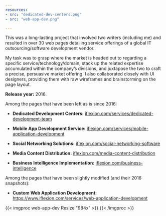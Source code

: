 ```yaml
---
resources:
- src: "dedicated-dev-centers.png"
- src: "web-app-dev.png"

---
```

This was a long-lasting project that involved two writers (including me) and resulted in over 30 web pages detailing service offerings of a global IT outsourcing/software development vendor.

My task was to grasp where the market is headed out to regarding a specific service/technology/domain, stack up the related expertise accumulated within the company’s divisions, and juxtapose the two to craft a precise, persuasive market offering. I also collaborated closely with UI designers, providing them with raw wireframes and brainstorming on the page layout.

**Release year:** 2016.

Among the pages that have been left as is since 2016:

* **Dedicated Development Centers:** [iflexion.com/services/dedicated-development-team](https://www.iflexion.com/services/dedicated-development-team)

* **Mobile App Development Service:** [iflexion.com/services/mobile-application-development](https://www.iflexion.com/services/mobile-application-development)

* **Social Networking Solutions:** [iflexion.com/social-networking-software](https://www.iflexion.com/social-networking-software)

* **Media Content Distribution:** [iflexion.com/media-content-distribution](https://www.iflexion.com/media-content-distribution)

* **Business Intelligence Implementation:** [iflexion.com/business-intelligence](https://www.iflexion.com/business-intelligence)

Among the pages that have been slightly modified (and their 2016 snapshots): 

* **Custom Web Application Development:** https://www.iflexion.com/services/web-application-development

{{< imgproc web-app-dev Resize "984x" >}}
{{< /imgproc >}}